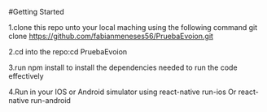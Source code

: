 #Getting Started

1.clone this repo unto your local maching using the following command git clone 
https://github.com/fabianmeneses56/PruebaEvoion.git

2.cd into the repo:cd PruebaEvoion

3.run npm install to install the dependencies needed to run the code effectively

4.Run in your IOS or Android simulator using react-native run-ios Or react-native run-android